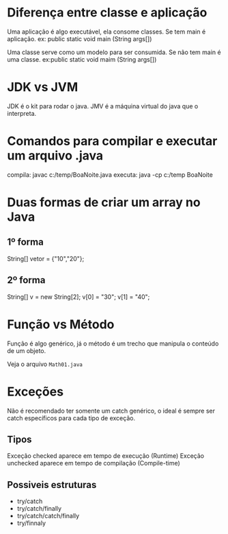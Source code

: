 # Diferença entre classe e aplicação

Uma aplicação é algo executável, ela consome classes. Se tem main é aplicação.
ex: public static void main (String args[])

Uma classe serve como um modelo para ser consumida. Se não tem main é uma classe.
ex:public static void maim (String args[])

# JDK vs JVM

JDK é o kit para rodar o java.
JMV é a máquina virtual do java que o interpreta.

# Comandos para compilar e executar um arquivo .java

compila: javac c:/temp/BoaNoite.java
executa: java -cp c:/temp BoaNoite

# Duas formas de criar um array no Java

## 1º forma

String[] vetor = {"10","20"};

## 2º forma

String[] v = new String[2];
v[0] = "30";
v[1] = "40";

# Função vs Método

Função é algo genérico, já o método é um trecho que manipula o conteúdo de um objeto.

Veja o arquivo `Math01.java`

# Exceções

Não é recomendado ter somente um catch genérico, o ideal é sempre ser catch específicos para cada tipo de exceção.

## Tipos

Exceção checked aparece em tempo de execução (Runtime)
Exceção unchecked aparece em tempo de compilação (Compile-time)

## Possiveis estruturas

- try/catch
- try/catch/finally
- try/catch/catch/finally
- try/finnaly
